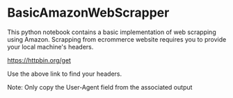# BasicAmazonWebScrapper
This python notebook contains a basic implementation of web scrapping using Amazon. Scrapping from ecrommerce website requires you to provide your local machine's headers.

https://httpbin.org/get

Use the above link to find your headers.

Note: Only copy the User-Agent field from the associated output

